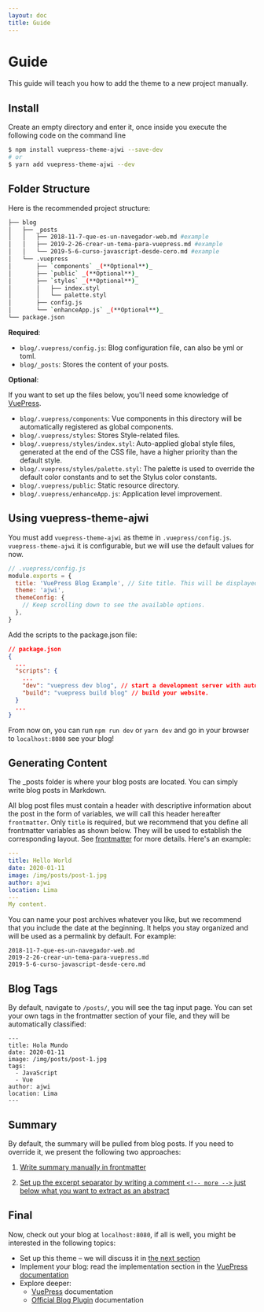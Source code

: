 ```yaml
---
layout: doc
title: Guide
---
```


# Guide

This guide will teach you how to add the theme to a new project manually.

## Install

Create an empty directory and enter it, once inside you execute the following code on the command line

```bash
$ npm install vuepress-theme-ajwi --save-dev
# or
$ yarn add vuepress-theme-ajwi --dev
```

## Folder Structure

Here is the recommended project structure:

```bash
├── blog
│   ├── _posts
│   │   ├── 2018-11-7-que-es-un-navegador-web.md #example
│   │   ├── 2019-2-26-crear-un-tema-para-vuepress.md #example
│   │   └── 2019-5-6-curso-javascript-desde-cero.md #example
│   └── .vuepress
│       ├── `components` _(**Optional**)_
│       ├── `public` _(**Optional**)_
│       ├── `styles` _(**Optional**)_
│       │   ├── index.styl
│       │   └── palette.styl
│       ├── config.js
│       └── `enhanceApp.js` _(**Optional**)_
└── package.json
```

**Required**:

- `blog/.vuepress/config.js`: Blog configuration file, can also be yml or toml.
- `blog/_posts`: Stores the content of your posts.

**Optional**:

If you want to set up the files below, you'll need some knowledge of [VuePress](https://vuepress.vuejs.org/).

- `blog/.vuepress/components`: Vue components in this directory will be automatically registered as global components.
- `blog/.vuepress/styles`: Stores Style-related files.
- `blog/.vuepress/styles/index.styl`: Auto-applied global style files, generated at the end of the CSS file, have a higher priority than the default style.
- `blog/.vuepress/styles/palette.styl`: The palette is used to override the default color constants and to set the Stylus color constants.
- `blog/.vuepress/public`: Static resource directory.
- `blog/.vuepress/enhanceApp.js`: Application level improvement.

## Using vuepress-theme-ajwi

You must add `vuepress-theme-ajwi` as theme in `.vuepress/config.js`. `vuepress-theme-ajwi` it is configurable, but we will use the default values ​​for now.

```js
// .vuepress/config.js
module.exports = {
  title: 'VuePress Blog Example', // Site title. This will be displayed in the navigation bar.
  theme: 'ajwi',
  themeConfig: {
    // Keep scrolling down to see the available options.
  },
}
```

Add the scripts to the package.json file:

```json
// package.json
{
  ...
  "scripts": {
    ...
    "dev": "vuepress dev blog", // start a development server with automatic reloading.
    "build": "vuepress build blog" // build your website.
  }
  ...
}
```

From now on, you can run `npm run dev` or `yarn dev` and go in your browser to `localhost:8080` see your blog!

## Generating Content

The \_posts folder is where your blog posts are located. You can simply write blog posts in Markdown.

All blog post files must contain a header with descriptive information about the post in the form of variables, we will call this header hereafter `frontmatter`. Only `title` is required, but we recommend that you define all frontmatter variables as shown below. They will be used to establish the corresponding layout. See [frontmatter](/config/front-matter) for more details. Here's an example:

```yaml
---
title: Hello World
date: 2020-01-11
image: /img/posts/post-1.jpg
author: ajwi
location: Lima
---
My content.
```

You can name your post archives whatever you like, but we recommend that you include the date at the beginning. It helps you stay organized and will be used as a permalink by default. For example:

```
2018-11-7-que-es-un-navegador-web.md
2019-2-26-crear-un-tema-para-vuepress.md
2019-5-6-curso-javascript-desde-cero.md
```

## Blog Tags

By default, navigate to `/posts/`, you will see the tag input page. You can set your own tags in the frontmatter section of your file, and they will be automatically classified:

```yaml{5-7}
---
title: Hola Mundo
date: 2020-01-11
image: /img/posts/post-1.jpg
tags:
  - JavaScript
  - Vue
author: ajwi
location: Lima
---
```

## Summary

By default, the summary will be pulled from blog posts. If you need to override it, we present the following two approaches:

1. [Write summary manually in frontmatter](/config/front-matter/#summary)

2. [Set up the excerpt separator by writing a comment `<!-- more -->` just below what you want to extract as an abstract](https://vuepress.vuejs.org/theme/writing-a-theme.html#content-excerpt)

## Final

Now, check out your blog at `localhost:8080`, if all is well, you might be interested in the following topics:

- Set up this theme – we will discuss it in [the next section](/config/)
- Implement your blog: read the implementation section in the [VuePress documentation](https://vuepress.vuejs.org/guide/deploy.html)
- Explore deeper:
  - [VuePress](https://vuepress.vuejs.org/) documentation
  - [Official Blog Plugin](https://vuepress-plugin-blog.ulivz.com/) documentation
